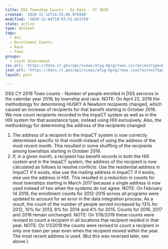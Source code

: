 ```yaml
---
title: DSS Township Counts - by Race - CY 2019
created: '2020-11-12T14:55:06.975948'
modified: '2020-12-04T18:55:51.023750'
state: active
type: dataset
tags:
  - Dss
  - Enrollment Counts
  - Race
  - Town
groups:
  - Local Government
csv_url: 'https://data.ct.gov/api/views/afyg-6pcg/rows.csv?accessType=DOWNLOAD'
json_url: 'https://data.ct.gov/api/views/afyg-6pcg/rows.json?accessType=DOWNLOAD'
layout: post

---
```

DSS CY 2019 Town counts - Number of people enrolled in DSS services in the calendar year 2019, by township and race.
NOTE: On April 22, 2019 the methodology for determining HUSKY A Newborn recipients changed, which caused an increase of recipients for that benefit starting in October 2016. We now count recipients recorded in the ImpaCT system as well as in the HIX system for that assistance type, instead using HIX exclusively.
Also, the methodology for determining the address of the recipients changed:
1. The address of a recipient in the ImpaCT system is now correctly determined specific to that month instead of using the address of the most recent month. This resulted in some shuffling of the recipients among townships starting in October 2016.
2. If, in a given month, a recipient has benefit records in both the HIX system and in the ImpaCT system, the address of the recipient is now calculated as follows to resolve conflicts: Use the residential address in ImpaCT if it exists, else use the mailing address in ImpaCT if it exists, else use the address in HIX. This resulted in a reduction in counts for most townships starting in March 2017 because a single address is now used instead of two when the systems do not agree.
NOTE: On February 14 2019, the enrollment counts for 2012-2015 across all programs were updated to account for an error in the data integration process. As a result, the count of the number of people served increased by 13% for 2012, 10% for 2013, 8% for 2014 and 4% for 2015. Counts for 2016, 2017 and 2018 remain unchanged.
NOTE: On 1/16/2019 these counts were revised to count a recipient in all locations that recipient resided in that year.
NOTE: On 1/1/2019 the counts were revised to count a recipient in only one town per year even when the recipient moved within the year. The most recent address is used. (But this was reversed later, see above.)
